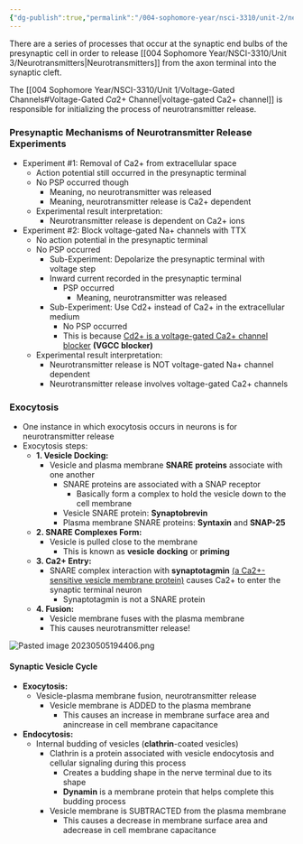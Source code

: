 ```yaml
---
{"dg-publish":true,"permalink":"/004-sophomore-year/nsci-3310/unit-2/neurotransmitter-release/"}
---
```


There are a series of processes that occur at the synaptic end bulbs of the presynaptic cell in order to release [[004 Sophomore Year/NSCI-3310/Unit 3/Neurotransmitters\|Neurotransmitters]] from the axon terminal into the synaptic cleft. 

The [[004 Sophomore Year/NSCI-3310/Unit 1/Voltage-Gated Channels#Voltage-Gated $Ca {2+}$ Channel\|voltage-gated Ca2+ channel]] is responsible for initializing the process of neurotransmitter release.

### Presynaptic Mechanisms of Neurotransmitter Release Experiments
- Experiment #1: Removal of Ca2+ from extracellular space
	- Action potential still occurred in the presynaptic terminal
	- No PSP occurred though
		- Meaning, no neurotransmitter was released
		- Meaning, neurotransmitter release is Ca2+ dependent
	- Experimental result interpretation:
		- Neurotransmitter release is dependent on Ca2+ ions
- Experiment #2: Block voltage-gated Na+ channels with TTX
	- No action potential in the presynaptic terminal
	- No PSP occurred
		- Sub-Experiment: Depolarize the presynaptic terminal with voltage step
		- Inward current recorded in the presynaptic terminal
			- PSP occurred
				- Meaning, neurotransmitter was released
		- Sub-Experiment: Use Cd2+ instead of Ca2+ in the extracellular medium
			- No PSP occurred
			- This is because <u>Cd2+ is a voltage-gated Ca2+ channel blocker</u> **(VGCC blocker)**
	- Experimental result interpretation:
		- Neurotransmitter release is NOT voltage-gated Na+ channel dependent
		- Neurotransmitter release involves voltage-gated Ca2+ channels

### Exocytosis
- One instance in which exocytosis occurs in neurons is for neurotransmitter release
- Exocytosis steps:
	- **1. Vesicle Docking:**
		- Vesicle and plasma membrane **SNARE** **proteins** associate with one another
			- SNARE proteins are associated with a SNAP receptor
				- Basically form a complex to hold the vesicle down to the cell membrane
			- Vesicle SNARE protein: **Synaptobrevin**
			- Plasma membrane SNARE proteins: **Syntaxin** and **SNAP-25**
	- **2. SNARE Complexes Form:**
		- Vesicle is pulled close to the membrane
			- This is known as **vesicle** **docking** or **priming**
	- **3. Ca2+ Entry:**
		- SNARE complex interaction with **synaptotagmin** <u>(a Ca2+-sensitive vesicle membrane protein)</u> causes Ca2+ to enter the synaptic terminal neuron
			- Synaptotagmin is not a SNARE protein
	- **4. Fusion:**
		- Vesicle membrane fuses with the plasma membrane
		- This causes neurotransmitter release!

![Pasted image 20230505194406.png](/img/user/004%20Sophomore%20Year/NSCI-3310/Unit%202/Attachments/Pasted%20image%2020230505194406.png)

#### Synaptic Vesicle Cycle
- **Exocytosis:**
	- Vesicle-plasma membrane fusion, neurotransmitter release
		- Vesicle membrane is ADDED to the plasma membrane
			- This causes an increase in membrane surface area and anincrease in cell membrane capacitance
- **Endocytosis:**
	- Internal budding of vesicles (**clathrin**-coated vesicles)
		- Clathrin is a protein associated with vesicle endocytosis and cellular signaling during this process
			- Creates a budding shape in the nerve terminal due to its shape
			- **Dynamin** is a membrane protein that helps complete this budding process
		- Vesicle membrane is SUBTRACTED from the plasma membrane
			- This causes a decrease in membrane surface area and adecrease in cell membrane capacitance

